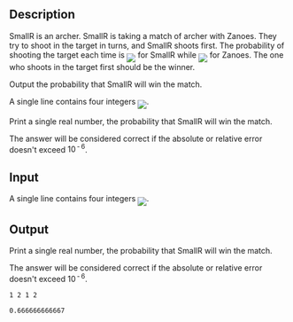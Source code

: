 ## Description

<div><p>SmallR is an archer. SmallR is taking a match of archer with Zanoes. They try to shoot in the target in turns, and SmallR shoots first. The probability of shooting the target each time is <img align="middle" class="tex-formula" src="file://Jc90fh3x.png" style="max-width: 100.0%;max-height: 100.0%;"> for SmallR while <img align="middle" class="tex-formula" src="file://wXDmF8UA.png" style="max-width: 100.0%;max-height: 100.0%;"> for Zanoes. The one who shoots in the target first should be the winner.</p><p>Output the probability that SmallR will win the match.</p></div><div class="input-specification"><p>A single line contains four integers <img align="middle" class="tex-formula" src="file://9FpAZ6j2.png" style="max-width: 100.0%;max-height: 100.0%;">.</p></div><div class="output-specification"><p>Print a single real number, the probability that SmallR will win the match.</p><p>The answer will be considered correct if the absolute or relative error doesn't exceed <span class="tex-span">10<sup class="upper-index"> - 6</sup></span>.</p></div>

## Input

<p>A single line contains four integers <img align="middle" class="tex-formula" src="file://9FpAZ6j2.png" style="max-width: 100.0%;max-height: 100.0%;">.</p>

## Output

<p>Print a single real number, the probability that SmallR will win the match.</p><p>The answer will be considered correct if the absolute or relative error doesn't exceed <span class="tex-span">10<sup class="upper-index"> - 6</sup></span>.</p>





```input1
1 2 1 2

```




```output1
0.666666666667
```


